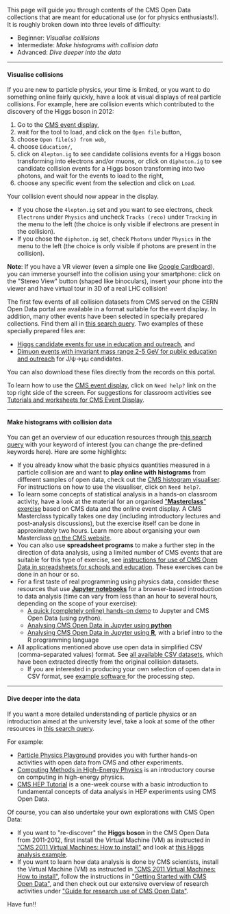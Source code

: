 This page will guide you through contents of the CMS Open Data collections that are meant for educational use (or for physics enthusiasts!). It is roughly broken down into three levels of difficulty:
- Beginner: *Visualise collisions*
- Intermediate: *Make histograms with collision data*
- Advanced: *Dive deeper into the data*

---

#### Visualise collisions

If you are new to particle physics, your time is limited, or you want to do something online fairly quickly, have a look at visual displays of real particle collisions. For example, here are collision events which contributed to the discovery of the Higgs boson in 2012:

1. Go to the [CMS event display](/visualise/events/cms),
1. wait for the tool to load, and click on the `Open file` button,
1. choose `Open file(s) from web`,
1. choose `Education/`,
1. click on `4lepton.ig` to see candidate collisions events for a Higgs boson transforming into electrons and/or muons, or click on `diphoton.ig` to see candidate collision events for a Higgs boson transforming into two photons, and wait for the events to load to the right,
1. choose any specific event from the selection and click on `Load`.

Your collision event should now appear in the display.

- If you chose the `4lepton.ig` set and you want to see electrons, check `Electrons` under `Physics` and uncheck `Tracks (reco)` under `Tracking` in the menu to the left  (the choice is only visible if electrons are present in the collision).
- If you chose the `diphoton.ig` set, check `Photons` under `Physics` in the menu to the left (the choice is only visible if photons are present in the collision).

**Note**: If you have a VR viewer (even a simple one like [Google Cardboard](https://vr.google.com/cardboard/)), you can immerse yourself into the collision using your smartphone: click on the "Stereo View" button (shaped like binoculars), insert your phone into the viewer and have virtual tour in 3D of a real LHC collision!

The first few events of all collision datasets from CMS served on the CERN Open Data portal are available in a format suitable for the event display. In addition, many other events have been selected in specially prepared collections. Find them all in [this search query](/search?page=1&size=20&q=display&subtype=Derived&experiment=CMS).
Two examples of these specially prepared files are:

- [Higgs candidate events for use in education and outreach](/record/300), and
- [Dimuon events with invariant mass range 2-5 GeV for public education and outreach](/record/301) for J/&psi;&rarr;&mu;&mu; candidates.

You can also download these files directly from the records on this portal.

To learn how to use the [CMS event display](/visualise/events/cms), click on `Need help?` link on the top right side of the screen. For suggestions for classroom activities see [Tutorials and worksheets for CMS Event Display](/record/5103).

---

#### Make histograms with collision data

You can get an overview of our education resources through [this search query](/search?page=1&size=20&q=learning%20school%20education&experiment=CMS) with your keyword of interest (you can change the pre-defined keywords here). Here are some highlights:

- If you already know what the basic physics quantities measured in a particle collision are and want to **play online with histograms** from different samples of open data, check out the [CMS histogram visualiser](/visualise/histograms/cms). For instructions on how to use the visualiser, click on `Need help?`.
- To learn some concepts of statistical analysis in a hands-on classroom activity, have a look at the material for an organised ["**Masterclass**" exercise](/record/53) based on CMS data and the online event display. A CMS Masterclass typically takes one day (including introductory lectures and post-analysis discussions), but the exercise itself can be done in approximately two hours. Learn more about organising your own Masterclass [on the CMS website](https://cms.cern/engage-with-cms/cms-physics-masterclass).
- You can also use **spreadsheet programs** to make a further step in the direction of data analysis, using a limited number of CMS events that are suitable for this type of exercise, see [instructions for use of CMS Open Data in spreadsheets for schools and education](/record/5100). These exercises can be done in an hour or so.
- For a first taste of real programming using physics data, consider these resources that use [**Jupyter notebooks**](https://jupyter.org/) for a browser-based introduction to data analysis (time can vary from less than an hour to several hours, depending on the scope of your exercise):
    - [A quick (completely online) hands-on demo](https://mybinder.org/v2/gh/cms-opendata-education/cms-online-notebooks-for-binder/master?filepath=quick-start-to-CMS-open-data.ipynb) to Jupyter and CMS Open Data (using python).
    - [Analysing CMS Open Data in Jupyter using **python**](/record/5101)
    - [Analysing CMS Open Data in Jupyter using **R**](/record/5102), with a brief intro to the R programming language
- All applications mentioned above use open data in simplified CSV (comma-separated values) format. See [all available CSV datasets](/search?page=1&size=20&q=&type=Dataset&experiment=CMS&subtype=Derived&file_type=csv), which have been extracted directly from the original collision datasets.
    - If you are interested in producing your own selection of open data in CSV format, see [example software ](/record/552) for the processing step.
---

#### Dive deeper into the data

If you want a more detailed understanding of particle physics or an introduction aimed at the university level, take a look at some of the other resources in [this search query](/search?page=1&size=20&q=&keywords=education&experiment=CMS).

For example:
- [Particle Physics Playground](/record/52) provides you with further hands-on activities with open data from CMS and other experiments.
- [Computing Methods in High-Energy Physics](/record/61) is an introductory course on computing in high-energy physics.
- [CMS HEP Tutorial](/record/50) is a one-week course with a basic introduction to fundamental concepts of data analysis in HEP experiments using CMS Open Data.

Of course, you can also undertake your own explorations with CMS Open Data:

- If you want to "re-discover" the **Higgs boson** in the CMS Open Data from 2011-2012, first install the Virtual Machine (VM) as instructed in ["CMS 2011 Virtual Machines: How to install"](/docs/cms-2011-virtual-machines-how-to-install) and look at [this Higgs analysis example](/record/5500).
- If you want to learn how data analysis is done by CMS scientists, install the Virtual Machine (VM) as instructed in ["CMS 2011 Virtual Machines: How to install"](/docs/cms-2011-virtual-machines-how-to-install), follow the instructions in ["Getting Started with CMS Open Data"](/docs/getting-started-with-cms-2011-open-data), and then
check out our extensive overview of research activities under ["Guide for research use of CMS Open Data"](/docs/cms-guide-to-research-use-of-cms-open-data).

Have fun!!
